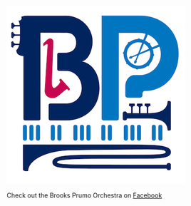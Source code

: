[![Brooks Prumo Orchestra](images/bpo_logo_400.jpg)][BrooksPrumoOrchestraOnFacebook]

Check out the Brooks Prumo Orchestra on [Facebook][BrooksPrumoOrchestraOnFacebook]

[BrooksPrumoOrchestraOnFacebook]: http://www.facebook.com/BrooksPrumoOrchestra "Brooks Prumo Orchestra on Facebook"
